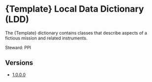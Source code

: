 # {Template} Local Data Dictionary (LDD)

The {Template} dictionary contains classes that describe aspects of a fictious mission and related instruments.

Steward: PPI

## Versions

- [1.0.0.0](1.0.0.0)
